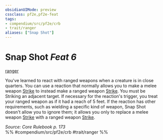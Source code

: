 ```yaml
---
obsidianUIMode: preview
cssclass: pf2e,pf2e-feat
tags:
- compendium/src/pf2e/crb
- trait/ranger
aliases: ["Snap Shot"]
---
```

# Snap Shot  *Feat 6*  
[ranger](../../Rules/traits/ranger.md)  


You've learned to react with ranged weapons when a creature is in close quarters. You can use a reaction that normally allows you to make a melee weapon [Strike](../../Rules/actions/strike.md) to instead make a ranged weapon [Strike](../../Rules/actions/strike.md). You must be Striking an adjacent target. If necessary for the reaction's trigger, you treat your ranged weapon as if it had a reach of 5 feet. If the reaction has other requirements, such as wielding a specific kind of weapon, Snap Shot doesn't allow you to ignore them; it allows you only to replace a melee weapon [Strike](../../Rules/actions/strike.md) with a ranged weapon [Strike](../../Rules/actions/strike.md).

*Source: Core Rulebook p. 173*  
%% #compendium/src/pf2e/crb #trait/ranger %%